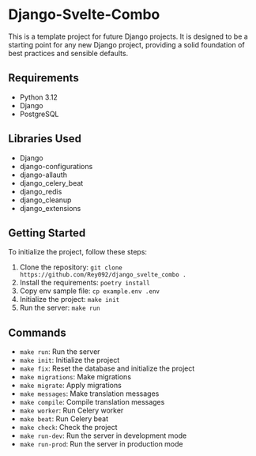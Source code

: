 # Django-Svelte-Combo

This is a template project for future Django projects. It is designed to be a starting point for any new Django project, providing a solid foundation of best practices and sensible defaults.

## Requirements

- Python 3.12
- Django
- PostgreSQL

## Libraries Used

- Django
- django-configurations
- django-allauth
- django_celery_beat
- django_redis
- django_cleanup
- django_extensions

## Getting Started

To initialize the project, follow these steps:

1. Clone the repository: `git clone https://github.com/Rey092/django_svelte_combo .`
2. Install the requirements: `poetry install`
3. Copy env sample file: `cp example.env .env`
4. Initialize the project: `make init`
5. Run the server: `make run`

## Commands

- `make run`: Run the server
- `make init`: Initialize the project
- `make fix`: Reset the database and initialize the project
- `make migrations`: Make migrations
- `make migrate`: Apply migrations
- `make messages`: Make translation messages
- `make compile`: Compile translation messages
- `make worker`: Run Celery worker
- `make beat`: Run Celery beat
- `make check`: Check the project
- `make run-dev`: Run the server in development mode
- `make run-prod`: Run the server in production mode
